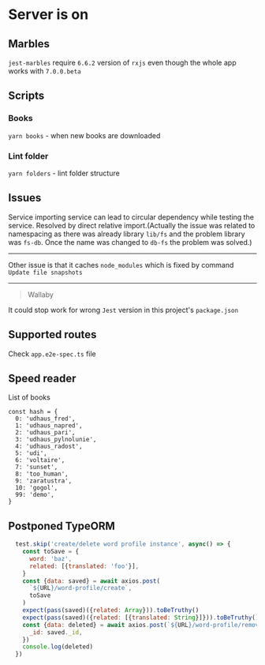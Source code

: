 # Server is on

## Marbles

`jest-marbles` require `6.6.2` version of `rxjs` even though the whole app works with `7.0.0.beta`

## Scripts

### Books

`yarn books` - when new books are downloaded

### Lint folder

`yarn folders` - lint folder structure 

## Issues

Service importing service can lead to circular dependency while testing the service. Resolved by direct relative import.(Actually the issue was related to namespacing as there was already library `lib/fs` and the problem library was `fs-db`. Once the name was changed to `db-fs` the problem was solved.)

---

Other issue is that it caches `node_modules` which is fixed by command `Update file snapshots`

---

> Wallaby

It could stop work for wrong `Jest` version in this project's `package.json`

## Supported routes

Check `app.e2e-spec.ts` file

## Speed reader

List of books

```
const hash = {
  0: 'udhaus_fred',
  1: 'udhaus_napred',
  2: 'udhaus_pari',
  3: 'udhaus_pylnolunie',
  4: 'udhaus_radost',
  5: 'udi',
  6: 'voltaire',
  7: 'sunset',
  8: 'too_human',
  9: 'zaratustra',
  10: 'gogol',
  99: 'demo',
}
```

## Postponed TypeORM

```javascript
  test.skip('create/delete word profile instance', async() => {
    const toSave = {
      word: 'baz',
      related: [{translated: 'foo'}],
    }
    const {data: saved} = await axios.post(
      `${URL}/word-profile/create`,
      toSave
    )
    expect(pass(saved)({related: Array})).toBeTruthy()
    expect(pass(saved)({related: [{translated: String}]})).toBeTruthy()
    const {data: deleted} = await axios.post(`${URL}/word-profile/remove`, {
      _id: saved._id,
    })
    console.log(deleted)
  })
```